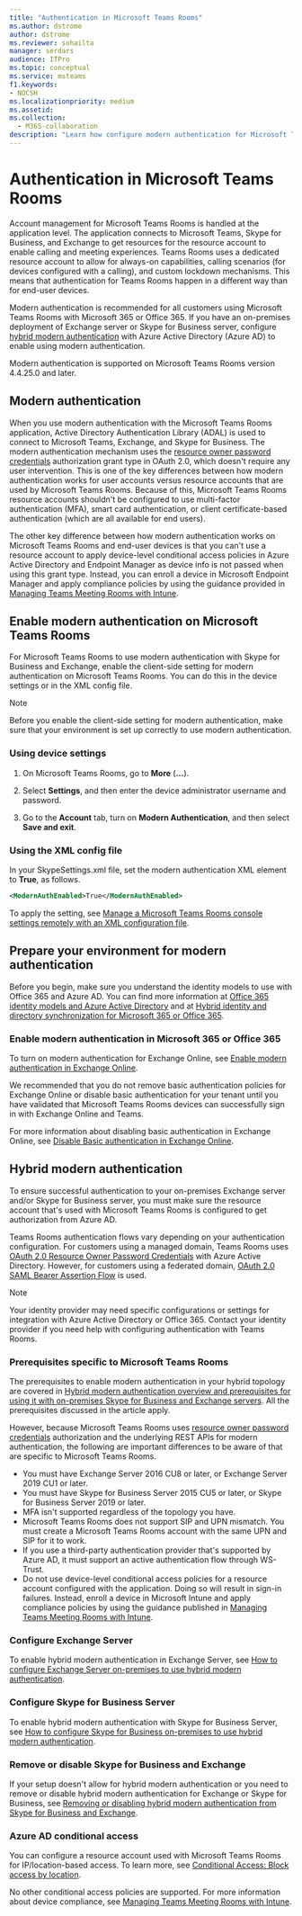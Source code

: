 ```yaml
---
title: "Authentication in Microsoft Teams Rooms"
ms.author: dstrome
author: dstrome
ms.reviewer: sohailta
manager: serdars
audience: ITPro
ms.topic: conceptual
ms.service: msteams
f1.keywords:
- NOCSH
ms.localizationpriority: medium
ms.assetid:
ms.collection: 
  - M365-collaboration
description: "Learn how configure modern authentication for Microsoft Teams Rooms"
---
```


# Authentication in Microsoft Teams Rooms

Account management for Microsoft Teams Rooms is handled at the application level. The application connects to Microsoft Teams, Skype for Business, and Exchange to get resources for the resource account to enable calling and meeting experiences. Teams Rooms uses a dedicated resource account to allow for always-on capabilities, calling scenarios (for devices configured with a calling), and custom lockdown mechanisms. This means that authentication for Teams Rooms happen in a different way than for end-user devices.  

Modern authentication is recommended for all customers using Microsoft Teams Rooms with Microsoft 365 or Office 365. If you have an on-premises deployment of Exchange server or Skype for Business server, configure [hybrid modern authentication](/office365/enterprise/hybrid-modern-auth-overview) with Azure Active Directory (Azure AD) to enable using modern authentication.

Modern authentication is supported on Microsoft Teams Rooms version 4.4.25.0 and later.

## Modern authentication

When you use modern authentication with the Microsoft Teams Rooms application, Active Directory Authentication Library (ADAL) is used to connect to Microsoft Teams, Exchange, and Skype for Business. The modern authentication mechanism uses the [resource owner password credentials](/azure/active-directory/develop/v2-oauth-ropc) authorization grant type in OAuth 2.0, which doesn't require any user intervention. This is one of the key differences between how modern authentication works for user accounts versus resource accounts that are used by Microsoft Teams Rooms. Because of this, Microsoft Teams Rooms resource accounts shouldn't be configured to use multi-factor authentication (MFA), smart card authentication, or client certificate-based authentication (which are all available for end users).

The other key difference between how modern authentication works on Microsoft Teams Rooms and end-user devices is that you can't use a resource account to apply device-level conditional access policies in Azure Active Directory and Endpoint Manager as device info is not passed when using this grant type. Instead, you can enroll a device in Microsoft Endpoint Manager and apply compliance policies by using the guidance provided in [Managing Teams Meeting Rooms with Intune](https://techcommunity.microsoft.com/t5/intune-customer-success/managing-teams-meeting-rooms-with-intune/ba-p/1069230).

## Enable modern authentication on Microsoft Teams Rooms

For Microsoft Teams Rooms to use modern authentication with Skype for Business and Exchange, enable the client-side setting for modern authentication on Microsoft Teams Rooms. You can do this in the device settings or in the XML config file.

> [!NOTE]
> Before you enable the client-side setting for modern authentication, make sure that your environment is set up correctly to use modern authentication.

### Using device settings

1. On Microsoft Teams Rooms, go to **More** (**...**).
    
2. Select **Settings**, and then enter the device administrator username and password.
3. Go to the **Account** tab, turn on **Modern Authentication**, and then select **Save and exit**.

### Using the XML config file

In your SkypeSettings.xml file, set the modern authentication XML element to **True**, as follows.

```XML
<ModernAuthEnabled>True</ModernAuthEnabled>
```

To apply the setting, see [Manage a Microsoft Teams Rooms console settings remotely with an XML configuration file](xml-config-file.md).

## Prepare your environment for modern authentication

Before you begin, make sure you understand the identity models to use with Office 365 and Azure AD. You can find more information at [Office 365 identity models and Azure Active Directory](/Office365/Enterprise/about-office-365-identity) and at [Hybrid identity and directory synchronization for Microsoft 365 or Office 365](/Office365/Enterprise/plan-for-directory-synchronization).

### Enable modern authentication in Microsoft 365 or Office 365

To turn on modern authentication for Exchange Online, see [Enable modern authentication in Exchange Online](/exchange/clients-and-mobile-in-exchange-online/enable-or-disable-modern-authentication-in-exchange-online).

We recommended that you do not remove basic authentication policies for Exchange Online or disable basic authentication for your tenant until you have validated that Microsoft Teams Rooms devices can successfully sign in with Exchange Online and Teams.

For more information about disabling basic authentication in Exchange Online, see [Disable Basic authentication in Exchange Online](/exchange/clients-and-mobile-in-exchange-online/disable-basic-authentication-in-exchange-online).

## Hybrid modern authentication

To ensure successful authentication to your on-premises Exchange server and/or Skype for Business server, you must make sure the resource account that's used with Microsoft Teams Rooms is configured to get authorization from Azure AD.

Teams Rooms authentication flows vary depending on your authentication configuration. For customers using a managed domain, Teams Rooms uses [OAuth 2.0 Resource Owner Password Credentials](/azure/active-directory/develop/v2-oauth-ropc) with Azure Active Directory. However, for customers using a federated domain, [OAuth 2.0 SAML Bearer Assertion Flow](/azure/active-directory/develop/v2-saml-bearer-assertion) is used.

> [!NOTE]
> Your identity provider may need specific configurations or settings for integration with Azure Active Directory or Office 365. Contact your identity provider if you need help with configuring authentication with Teams Rooms.


### Prerequisites specific to Microsoft Teams Rooms

The prerequisites to enable modern authentication in your hybrid topology are covered in [Hybrid modern authentication overview and prerequisites for using it with on-premises Skype for Business and Exchange servers](/office365/enterprise/hybrid-modern-auth-overview). All the prerequisites discussed in the article apply.

However, because Microsoft Teams Rooms uses [resource owner password credentials](https://tools.ietf.org/html/rfc6749#section-1.3.3) authorization and the underlying REST APIs for modern authentication, the following are important differences to be aware of that are specific to Microsoft Teams Rooms.

- You must have Exchange Server 2016 CU8 or later, or Exchange Server 2019 CU1 or later.
- You must have Skype for Business Server 2015 CU5 or later, or Skype for Business Server 2019 or later.
- MFA isn't supported regardless of the topology you have.
- Microsoft Teams Rooms does not support SIP and UPN mismatch. You must create a Microsoft Teams Rooms account with the same UPN and SIP for it to work.
- If you use a third-party authentication provider that's supported by Azure AD, it must support an active authentication flow through WS-Trust.
- Do not use device-level conditional access policies for a resource account configured with the application. Doing so will result in sign-in failures. Instead, enroll a device in Microsoft Intune and apply compliance policies by using the guidance published in [Managing Teams Meeting Rooms with Intune](https://techcommunity.microsoft.com/t5/intune-customer-success/managing-teams-meeting-rooms-with-intune/ba-p/1069230).

### Configure Exchange Server

To enable hybrid modern authentication in Exchange Server, see [How to configure Exchange Server on-premises to use hybrid modern authentication](/Office365/Enterprise/configure-exchange-server-for-hybrid-modern-authentication).

### Configure Skype for Business Server

To enable hybrid modern authentication with Skype for Business Server, see [How to configure Skype for Business on-premises to use hybrid modern authentication](/Office365/Enterprise/configure-exchange-server-for-hybrid-modern-authentication).

### Remove or disable Skype for Business and Exchange

If your setup doesn't allow for hybrid modern authentication or you need to remove or disable hybrid modern authentication for Exchange or Skype for Business, see [Removing or disabling hybrid modern authentication from Skype for Business and Exchange](/Office365/Enterprise/remove-or-disable-hybrid-modern-authentication-from-skype-for-business-and-excha).

### Azure AD conditional access

You can configure a resource account used with Microsoft Teams Rooms for IP/location-based access. To learn more, see [Conditional Access: Block access by location](/azure/active-directory/conditional-access/howto-conditional-access-policy-location).

No other conditional access policies are supported. For more information about device compliance, see [Managing Teams Meeting Rooms with Intune](https://techcommunity.microsoft.com/t5/intune-customer-success/managing-teams-meeting-rooms-with-intune/ba-p/1069230).
